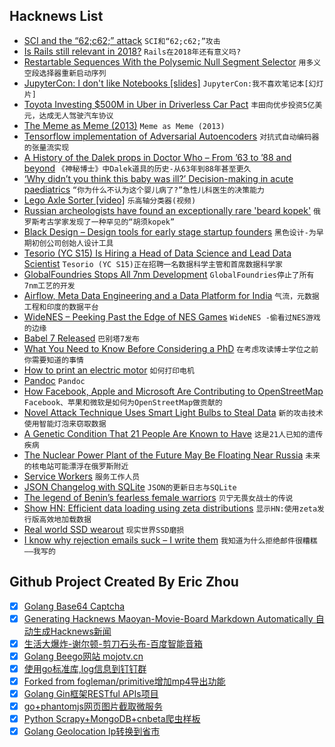 ## Hacknews List


- [SCI and the “62;c62;” attack](https://www.polydesmida.info/BASHing/2018-08-25.html)  `SCI和“62;c62;”攻击`
- [Is Rails still relevant in 2018?](https://blog.eq8.eu/article/is-rails-still-relevant-in-2018.html)  `Rails在2018年还有意义吗?`
- [Restartable Sequences With the Polysemic Null Segment Selector](https://www.pvk.ca/Blog/2018/08/25/restartable-sequences-with-the-polysemic-null-segment-selector/)  `用多义空段选择器重新启动序列`
- [JupyterCon: I don&#39;t like Notebooks [slides]](https://docs.google.com/presentation/d/1n2RlMdmv1p25Xy5thJUhkKGvjtV-dkAIsUXP-AL4ffI)  `JupyterCon:我不喜欢笔记本[幻灯片]`
- [Toyota Investing $500M in Uber in Driverless Car Pact](https://www.wsj.com/articles/toyota-investing-500-million-in-uber-in-driverless-car-pact-1535393774)  `丰田向优步投资5亿美元，达成无人驾驶汽车协议`
- [The Meme as Meme (2013)](http://nautil.us/issue/5/fame/the-meme-as-meme)  `Meme as Meme (2013)`
- [Tensorflow implementation of Adversarial Autoencoders](https://github.com/conan7882/adversarial-autoencoders-tf)  `对抗式自动编码器的张量流实现`
- [A History of the Dalek props in Doctor Who – From ’63 to ’88 and beyond](http://www.dalek6388.co.uk/)  `《神秘博士》中Dalek道具的历史-从63年到88年甚至更久`
- [‘Why didn’t you think this baby was ill?’ Decision-making in acute paediatrics](https://ep.bmj.com/content/early/2018/02/28/archdischild-2017-313199)  `“你为什么不认为这个婴儿病了?”急性儿科医生的决策能力`
- [Lego Axle Sorter [video]](https://www.youtube.com/watch?v=fM9qGZCc4DY)  `乐高轴分类器(视频)`
- [Russian archeologists have found an exceptionally rare &#39;beard kopek&#39;](http://www.dailymail.co.uk/sciencetech/article-6095311/Priceless-300-year-old-coin-men-buy-avoid-Russian-Beard-Tax-Pskov.html)  `俄罗斯考古学家发现了一种罕见的“胡须kopek”`
- [Black Design – Design tools for early stage startup founders](http://www.black.design/)  `黑色设计-为早期初创公司创始人设计工具`
- [Tesorio (YC S15) Is Hiring a Head of Data Science and Lead Data Scientist](https://www.tesorio.com/careers/)  `Tesorio (YC S15)正在招聘一名数据科学主管和首席数据科学家`
- [GlobalFoundries Stops All 7nm Development](https://www.anandtech.com/show/13277/globalfoundries-stops-all-7nm-development)  `GlobalFoundries停止了所有7nm工艺的开发`
- [Airflow, Meta Data Engineering and a Data Platform for India](https://blog.socialcops.com/technology/engineering/airflow-meta-data-engineering-disha/)  `气流，元数据工程和印度的数据平台`
- [WideNES – Peeking Past the Edge of NES Games](http://prilik.com/blog/wideNES)  `WideNES -偷看过NES游戏的边缘`
- [Babel 7 Released](https://babeljs.io/blog/2018/08/27/7.0.0)  `巴别塔7发布`
- [What You Need to Know Before Considering a PhD](http://www.fast.ai/2018/08/27/grad-school/)  `在考虑攻读博士学位之前你需要知道的事情`
- [How to print an electric motor](https://spectrum.ieee.org/geek-life/hands-on/how-to-print-an-electric-motor)  `如何打印电机`
- [Pandoc](https://pandoc.org/)  `Pandoc`
- [How Facebook, Apple and Microsoft Are Contributing to OpenStreetMap](https://theodi.org/article/how-are-facebook-apple-and-microsoft-contributing-to-openstreetmap/)  `Facebook、苹果和微软是如何为OpenStreetMap做贡献的`
- [Novel Attack Technique Uses Smart Light Bulbs to Steal Data](https://www.bleepingcomputer.com/news/security/novel-attack-technique-uses-smart-light-bulbs-to-steal-data/)  `新的攻击技术使用智能灯泡来窃取数据`
- [A Genetic Condition That 21 People Are Known to Have](https://www.nytimes.com/interactive/2018/08/23/magazine/netflix-diagnosis-series-kamiyah.html)  `这是21人已知的遗传疾病`
- [The Nuclear Power Plant of the Future May Be Floating Near Russia](https://www.nytimes.com/2018/08/26/business/energy-environment/russia-floating-nuclear-power.html)  `未来的核电站可能漂浮在俄罗斯附近`
- [Service Workers](https://frontendian.co/service-workers)  `服务工作人员`
- [JSON Changelog with SQLite](https://blog.budgetwithbuckets.com/2018/08/27/sqlite-changelog.html)  `JSON的更新日志与SQLite`
- [The legend of Benin’s fearless female warriors](http://www.bbc.com/travel/story/20180826-the-legend-of-benins-fearless-female-warriors)  `贝宁无畏女战士的传说`
- [Show HN: Efficient data loading using zeta distributions](https://github.com/fed135/ha-store)  `显示HN:使用zeta发行版高效地加载数据`
- [Real world SSD wearout](https://blog.okmeter.io/real-world-ssd-wearout-a3396a35c663)  `现实世界SSD磨损`
- [I know why rejection emails suck – I write them](https://triplebyte.com/blog/rejection-feedback)  `我知道为什么拒绝邮件很糟糕——我写的`

## Github Project Created By Eric Zhou

- [x] [Golang Base64 Captcha](https://github.com/mojocn/base64Captcha)
- [x] [Generating Hacknews Maoyan-Movie-Board Markdown Automatically 自动生成Hacknews新闻](https://github.com/dejavuzhou/md-genie)
- [x] [生活大爆炸-谢尔顿-剪刀石头布-百度智能音箱](https://github.com/mojocn/dueros-bang-game)
- [x] [Golang Beego网站 mojotv.cn](https://github.com/mojocn/www.mojotv.cn)
- [x] [使用go标准库,log信息到钉钉群](https://github.com/mojocn/dooger)
- [x] [Forked from fogleman/primitive增加mp4导出功能](https://github.com/mojocn/primitive)
- [x] [Golang Gin框架RESTful APIs项目](https://github.com/JJJJJJJerk/ezier-golang-web-api-framework)
- [x] [go+phantomjs网页图片截取微服务](https://github.com/mojocn/screen_shot)
- [x] [Python Scrapy+MongoDB+cnbeta爬虫样板](https://github.com/mojocn/scrapy_mongodb_boilerplate_cnbeta)
- [x] [Golang Geolocation Ip转换到省市](https://github.com/mojocn/ip2location)